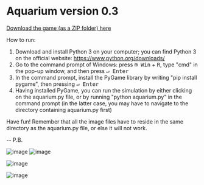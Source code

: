 # Aquarium version 0.3

[Download the game (as a ZIP folder) here](https://github.com/algebric/Aquarium/archive/refs/heads/main.zip)

How to run:
1. Download and install Python 3 on your computer; you can find Python 3 on the official website: https://www.python.org/downloads/
2. Go to the command prompt of Windows: press <kbd>⊞ Win</kbd> + <kbd>R</kbd>, type "cmd" in the pop-up window, and then press <kbd>↵ Enter</kbd>
3. In the command prompt, install the PyGame library by writing "pip install pygame", then pressing <kbd>↵ Enter</kbd>
4. Having installed PyGame, you can run the simulation by either clicking on the aquarium.py file, or by running "python aquarium.py" in the command prompt (in the latter case, you may have to navigate to the directory containing aquarium.py first)

Have fun! Remember that all the image files have to reside in the same directory as the aquarium.py file, or else it will not work.
<br>

-- P.B.

![image](https://github.com/user-attachments/assets/9cfd6bb7-9092-4be8-a49f-8f955d6d5f03)
![image](https://github.com/user-attachments/assets/b238da95-2444-4665-b372-e9b12d62c328)

![image](https://github.com/user-attachments/assets/8743dadd-2a63-4127-8191-0a0b269d5d8d)

![image](https://github.com/user-attachments/assets/7e3034a0-0a96-4413-83aa-d1f5b7b24ace)
